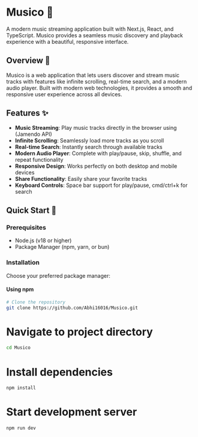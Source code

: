 # Musico 🎵 

A modern music streaming application built with Next.js, React, and TypeScript. Musico provides a seamless music discovery and playback experience with a beautiful, responsive interface.

## Overview 📖

Musico is a web application that lets users discover and stream music tracks with features like infinite scrolling, real-time search, and a modern audio player. Built with modern web technologies, it provides a smooth and responsive user experience across all devices.

## Features ✨

- **Music Streaming**: Play music tracks directly in the browser using (Jamendo API)
- **Infinite Scrolling**: Seamlessly load more tracks as you scroll
- **Real-time Search**: Instantly search through available tracks
- **Modern Audio Player**: Complete with play/pause, skip, shuffle, and repeat functionality
- **Responsive Design**: Works perfectly on both desktop and mobile devices
- **Share Functionality**: Easily share your favorite tracks
- **Keyboard Controls**: Space bar support for play/pause, cmd/ctrl+k for search

## Quick Start 🚀

### Prerequisites

- Node.js (v18 or higher)
- Package Manager (npm, yarn, or bun)

### Installation

Choose your preferred package manager:

#### Using npm
```bash
# Clone the repository
git clone https://github.com/Abhi16016/Musico.git
```

# Navigate to project directory
```bash
cd Musico
```

# Install dependencies
```bash
npm install
```

# Start development server
```bash
npm run dev
```
